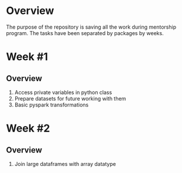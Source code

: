 # Overview
The purpose of the repository is saving all the work during mentorship program.
The tasks have been separated by packages by weeks.

# Week #1
## Overview
1) Access private variables in python class
2) Prepare datasets for future working with them
3) Basic pyspark transformations

# Week #2
## Overview
1) Join large dataframes with array datatype